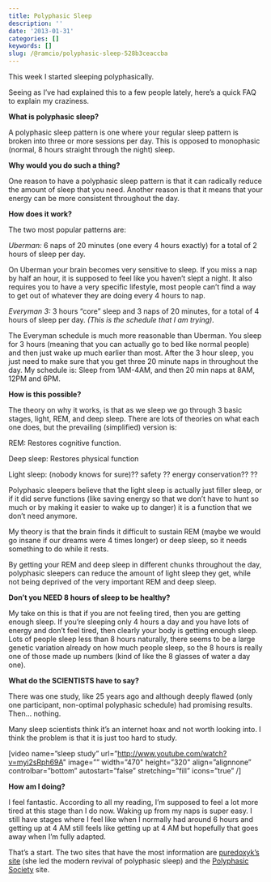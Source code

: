 ```yaml
---
title: Polyphasic Sleep
description: ''
date: '2013-01-31'
categories: []
keywords: []
slug: /@ramcio/polyphasic-sleep-528b3ceaccba
---
```


This week I started sleeping polyphasically.

Seeing as I’ve had explained this to a few people lately, here’s a quick FAQ to explain my craziness.

**What is polyphasic sleep?**

A polyphasic sleep pattern is one where your regular sleep pattern is broken into three or more sessions per day. This is opposed to monophasic (normal, 8 hours straight through the night) sleep.

**Why would you do such a thing?**

One reason to have a polyphasic sleep pattern is that it can radically reduce the amount of sleep that you need. Another reason is that it means that your energy can be more consistent throughout the day.

**How does it work?**

The two most popular patterns are:

_Uberman:_ 6 naps of 20 minutes (one every 4 hours exactly) for a total of 2 hours of sleep per day.

On Uberman your brain becomes very sensitive to sleep. If you miss a nap by half an hour, it is supposed to feel like you haven’t slept a night. It also requires you to have a very specific lifestyle, most people can’t find a way to get out of whatever they are doing every 4 hours to nap.

_Everyman 3:_ 3 hours “core” sleep and 3 naps of 20 minutes, for a total of 4 hours of sleep per day. _(This is the schedule that I am trying)_.

The Everyman schedule is much more reasonable than Uberman. You sleep for 3 hours (meaning that you can actually go to bed like normal people) and then just wake up much earlier than most. After the 3 hour sleep, you just need to make sure that you get three 20 minute naps in throughout the day. My schedule is: Sleep from 1AM-4AM, and then 20 min naps at 8AM, 12PM and 6PM.

**How is this possible?**

The theory on why it works, is that as we sleep we go through 3 basic stages, light, REM, and deep sleep. There are lots of theories on what each one does, but the prevailing (simplified) version is:

REM: Restores cognitive function.

Deep sleep: Restores physical function

Light sleep: (nobody knows for sure)?? safety ?? energy conservation?? ??

Polyphasic sleepers believe that the light sleep is actually just filler sleep, or if it did serve functions (like saving energy so that we don’t have to hunt so much or by making it easier to wake up to danger) it is a function that we don’t need anymore.

My theory is that the brain finds it difficult to sustain REM (maybe we would go insane if our dreams were 4 times longer) or deep sleep, so it needs something to do while it rests.

By getting your REM and deep sleep in different chunks throughout the day, polyphasic sleepers can reduce the amount of light sleep they get, while not being deprived of the very important REM and deep sleep.

**Don’t you NEED 8 hours of sleep to be healthy?**

My take on this is that if you are not feeling tired, then you are getting enough sleep. If you’re sleeping only 4 hours a day and you have lots of energy and don’t feel tired, then clearly your body is getting enough sleep. Lots of people sleep less than 8 hours naturally, there seems to be a large genetic variation already on how much people sleep, so the 8 hours is really one of those made up numbers (kind of like the 8 glasses of water a day one).

**What do the SCIENTISTS have to say?**

There was one study, like 25 years ago and although deeply flawed (only one participant, non-optimal polyphasic schedule) had promising results. Then… nothing.

Many sleep scientists think it’s an internet hoax and not worth looking into. I think the problem is that it is just too hard to study.

\[video name=”sleep study” url=”http://www.youtube.com/watch?v=myi2sRph69A" image=”” width=”470" height=”320" align=”alignnone” controlbar=”bottom” autostart=”false” stretching=”fill” icons=”true” /\]

**How am I doing?**

I feel fantastic. According to all my reading, I’m supposed to feel a lot more tired at this stage than I do now. Waking up from my naps is super easy. I still have stages where I feel like when I normally had around 6 hours and getting up at 4 AM still feels like getting up at 4 AM but hopefully that goes away when I’m fully adapted.

That’s a start. The two sites that have the most information are [puredoxyk’s site](http://www.puredoxyk.com/index.php/polyphasic-sleep-portal/ "puredoxyk") (she led the modern revival of polyphasic sleep) and the [Polyphasic Society](http://www.polyphasicsociety.com/ "Polyphasic Society") site.